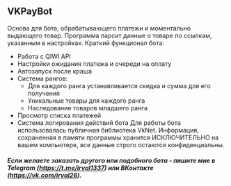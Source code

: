 ## VKPayBot
Основа для бота, обрабатывающего платежи и моментально выдающего товар. Программа парсит данные о товаре по ссылкам, указанным в настройках. Краткий функционал бота:
- Работа с QIWI API
- Настройки ожидания платежа и очереди на оплату
- Автозапуск после краша
- Система рангов:
  - Для каждого ранга устанавливается скидка и сумма для его получения
  - Уникальные товары для каждого ранга
  - Наследование товаров младшего ранга
- Просмотр списка платежей
- Система логирования действий бота
Для работы бота использовалась публичная библиотека VkNet. Информация, сохраненная в памяти программы хранится ИСКЛЮЧИТЕЛЬНО на вашем компьютере, все данные строго остаются конфиденциальны.

##### Если желаете заказать другого или подобного бота - пишите мне в Telegram (https://t.me/irval1337) или ВКонтакте (https://vk.com/irval26).
